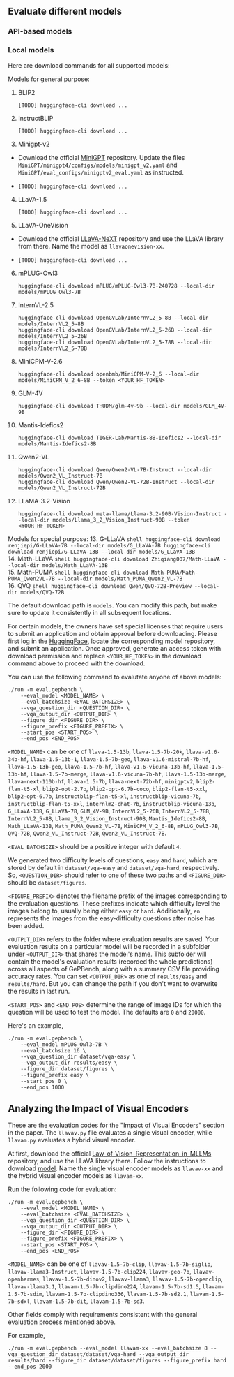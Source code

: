 ## Evaluate different models

### API-based models

### Local models

Here are download commands for all supported models:

Models for general purpose:
1. BLIP2
    ```shell
    [TODO] huggingface-cli download ...
    ```
2. InstructBLIP
    ```shell
    [TODO] huggingface-cli download ...
    ```
3. Minigpt-v2
  - Download the official [MiniGPT](https://github.com/Vision-CAIR/MiniGPT-4) repository. Update the files `MiniGPT/minigpt4/configs/models/minigpt_v2.yaml` and `MiniGPT/eval_configs/minigptv2_eval.yaml` as instructed.
  - ```shell
    [TODO] huggingface-cli download ...
    ```
4. LLaVA-1.5
    ```shell
    [TODO] huggingface-cli download ...
    ```
5. LLaVA-OneVision
  - Download the official [LLaVA-NeXT](https://github.com/LLaVA-VL/LLaVA-NeXT) repository and use the LLaVA library from there. Name the model as `llavaonevision-xx`.
  - ```shell
    [TODO] huggingface-cli download ...
    ```
6. mPLUG-Owl3
    ```shell
    huggingface-cli download mPLUG/mPLUG-Owl3-7B-240728 --local-dir models/mPLUG_Owl3-7B
    ```
7. InternVL-2.5
    ```shell
    huggingface-cli download OpenGVLab/InternVL2_5-8B --local-dir models/InternVL2_5-8B
    huggingface-cli download OpenGVLab/InternVL2_5-26B --local-dir models/InternVL2_5-26B
    huggingface-cli download OpenGVLab/InternVL2_5-78B --local-dir models/InternVL2_5-78B
    ```
8. MiniCPM-V-2.6
    ```shell
    huggingface-cli download openbmb/MiniCPM-V-2_6 --local-dir models/MiniCPM_V_2_6-8B --token <YOUR_HF_TOKEN>
    ```
9. GLM-4V
    ```shell
    huggingface-cli download THUDM/glm-4v-9b --local-dir models/GLM_4V-9B
    ```
10. Mantis-Idefics2    
    ```shell
    huggingface-cli download TIGER-Lab/Mantis-8B-Idefics2 --local-dir models/Mantis-Idefics2-8B
    ```       
11. Qwen2-VL
    ```shell
    huggingface-cli download Qwen/Qwen2-VL-7B-Instruct --local-dir models/Qwen2_VL_Instruct-7B
    huggingface-cli download Qwen/Qwen2-VL-72B-Instruct --local-dir models/Qwen2_VL_Instruct-72B
    ```       
12. LLaMA-3.2-Vision
    ```shell
    huggingface-cli download meta-llama/Llama-3.2-90B-Vision-Instruct --local-dir models/Llama_3_2_Vision_Instruct-90B --token <YOUR_HF_TOKEN>
    ```     

Models for special purpose:
13. G-LLaVA
    ```shell
    huggingface-cli download renjiepi/G-LLaVA-7B --local-dir models/G_LLaVA-7B
    huggingface-cli download renjiepi/G-LLaVA-13B --local-dir models/G_LLaVA-13B
    ```     
14. Math-LLaVA
    ```shell
    huggingface-cli download Zhiqiang007/Math-LLaVA --local-dir models/Math_LLaVA-13B
    ```     
15. Math-PUMA
    ```shell
    huggingface-cli download Math-PUMA/Math-PUMA_Qwen2VL-7B --local-dir models/Math_PUMA_Qwen2_VL-7B
    ```     
16. QVQ
    ```shell
    huggingface-cli download Qwen/QVQ-72B-Preview --local-dir models/QVQ-72B
    ```     

The default download path is `models`. You can modify this path, but make sure to update it consistently in all subsequent locations.  

For certain models, the owners have set special licenses that require users to submit an application and obtain approval before downloading. Please first log in the [HuggingFace](https://huggingface.co/), locate the corresponding model repository, and submit an application. Once approved, generate an access token with download permission and replace `<YOUR_HF_TOKEN>` in the download command above to proceed with the download.

You can use the following command to evalutate anyone of above models:
```shell
./run -m eval.gepbench \
    --eval_model <MODEL_NAME> \
    --eval_batchsize <EVAL_BATCHSIZE> \
    --vqa_question_dir <QUESTION_DIR> \
    --vqa_output_dir <OUTPUT_DIR> \
    --figure_dir <FIGURE_DIR> \
    --figure_prefix <FIGURE_PREFIX> \
    --start_pos <START_POS> \
    --end_pos <END_POS>
```

`<MODEL_NAME>` can be one of `llava-1.5-13b`, `llava-1.5-7b-20k`, `llava-v1.6-34b-hf`, `llava-1.5-13b-1`, `llava-1.5-7b-geo`, `llava-v1.6-mistral-7b-hf`, `llava-1.5-13b-geo`, `llava-1.5-7b-hf`, `llava-v1.6-vicuna-13b-hf`, `llava-1.5-13b-hf`, `llava-1.5-7b-merge`, `llava-v1.6-vicuna-7b-hf`, `llava-1.5-13b-merge`, `llava-next-110b-hf`, `llava-1.5-7b`, `llava-next-72b-hf`, `minigptv2`, `blip2-flan-t5-xl`, `blip2-opt-2.7b`, `blip2-opt-6.7b-coco`, `blip2-flan-t5-xxl`, `blip2-opt-6.7b`, `instructblip-flan-t5-xl`, `instructblip-vicuna-7b`, `instructblip-flan-t5-xxl`, `internlm2-chat-7b`, `instructblip-vicuna-13b`, `G_LLaVA-13B`, `G_LLaVA-7B`, `GLM_4V-9B`, `InternVL2_5-26B`, `InternVL2_5-78B`, `InternVL2_5-8B`, `Llama_3_2_Vision_Instruct-90B`, `Mantis_Idefics2-8B`, `Math_LLaVA-13B`, `Math_PUMA_Qwen2_VL-7B`, `MiniCPM_V_2_6-8B`, `mPLUG_Owl3-7B`, `QVQ-72B`, `Qwen2_VL_Instruct-72B`, `Qwen2_VL_Instruct-7B`.

`<EVAL_BATCHSIZE>` should be a positive integer with default `4`.

We generated two difficulty levels of questions, `easy` and `hard`, which are stored by default in `dataset/vqa-easy` and `dataset/vqa-hard`, respectively. 
So, `<QUESTION_DIR>` should refer to one of these two paths and `<FIGURE_DIR>` should be `dataset/figures`.

`<FIGURE_PREFIX>` denotes the filename prefix of the images corresponding to the evaluation questions. These prefixes indicate which difficulty level the images belong to, usually being either `easy` or `hard`. Additionally, `en` represents the images from the easy-difficulty questions after noise has been added.

`<OUTPUT_DIR>` refers to the folder where evaluation results are saved. Your evaluation results on a particular model will be recorded in a subfolder under `<OUTPUT_DIR>` that shares the model's name. This subfolder will contain the model's evaluation results (recorded the whole predictions) across all aspects of GePBench, along with a summary CSV file providing accuracy rates. You can set `<OUTPUT_DIR>` as one of `results/easy` and `results/hard`. But you can change the path if you don't want to overwrite the results in last run.

`<START_POS>` and `<END_POS>` determine the range of image IDs for which the question will be used to test the model. The defaults are `0` and `20000`.

Here's an example,
```shell
./run -m eval.gepbench \
    --eval_model mPLUG_Owl3-7B \
    --eval_batchsize 16 \
    --vqa_question_dir dataset/vqa-easy \
    --vqa_output_dir results/easy \
    --figure_dir dataset/figures \
    --figure_prefix easy \
    --start_pos 0 \
    --end_pos 1000
```


## Analyzing the Impact of Visual Encoders

These are the evaluation codes for the "Impact of Visual Encoders" section in the paper. The `llavav.py` file evaluates a single visual encoder, while `llavam.py` evaluates a hybrid visual encoder.

At first, download the official [Law_of_Vision_Representation_in_MLLMs](https://github.com/bronyayang/Law_of_Vision_Representation_in_MLLMs) repository, and use the LLaVA library there. Follow the instructions to download [model](https://huggingface.co/shijiay). Name the single visual encoder models as `llavav-xx` and the hybrid visual encoder models as `llavam-xx`.

Run the following code for evaluation:
```shell
./run -m eval.gepbench \
    --eval_model <MODEL_NAME> \
    --eval_batchsize <EVAL_BATCHSIZE> \
    --vqa_question_dir <QUESTION_DIR> \
    --vqa_output_dir <OUTPUT_DIR> \
    --figure_dir <FIGURE_DIR> \
    --figure_prefix <FIGURE_PREFIX> \
    --start_pos <START_POS> \
    --end_pos <END_POS>
```

`<MODEL_NAME>` can be one of `llavav-1.5-7b-clip`, `llavav-1.5-7b-siglip`, `llavav-llama3-Instruct`, `llavav-1.5-7b-clip224`, `llavav-geo-7b`, `llavav-openhermes`, `llavav-1.5-7b-dinov2`, `llavav-llama3`, `llavav-1.5-7b-openclip`, `llavav-llama3.1`, `llavam-1.5-7b-clipdino224`, `llavam-1.5-7b-sd1.5`, `llavam-1.5-7b-sdim`, `llavam-1.5-7b-clipdino336`, `llavam-1.5-7b-sd2.1`, `llavam-1.5-7b-sdxl`, `llavam-1.5-7b-dit`, `llavam-1.5-7b-sd3`.

Other fields comply with requirements consistent with the general evaluation process mentioned above.


For example, 
```
./run -m eval.gepbench --eval_model llavam-xx --eval_batchsize 8 --vqa_question_dir dataset/dataset/vqa-hard --vqa_output_dir results/hard --figure_dir dataset/dataset/figures --figure_prefix hard --end_pos 2000
```

